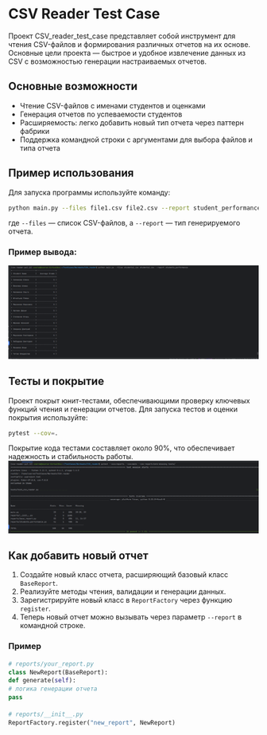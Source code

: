 # CSV Reader Test Case

Проект CSV_reader_test_case представляет собой инструмент для чтения CSV-файлов и формирования различных отчетов на их основе. Основные цели проекта — быстрое и удобное извлечение данных из CSV с возможностью генерации настраиваемых отчетов.

## Основные возможности

- Чтение CSV-файлов с именами студентов и оценками
- Генерация отчетов по успеваемости студентов
- Расширяемость: легко добавить новый тип отчета через паттерн фабрики
- Поддержка командной строки с аргументами для выбора файлов и типа отчета

## Пример использования

Для запуска программы используйте команду:
```bash
python main.py --files file1.csv file2.csv --report student_performance
```
где `--files` — список CSV-файлов, а `--report` — тип генерируемого отчета.

### Пример вывода:
![CSV_work](CSV_reader_work.png)

## Тесты и покрытие

Проект покрыт юнит-тестами, обеспечивающими проверку ключевых функций чтения и генерации отчетов. Для запуска тестов и оценки покрытия используйте:
```bash
pytest --cov=.
```

Покрытие кода тестами составляет около 90%, что обеспечивает надежность и стабильность работы.
![CSV_tests](test_coverage.png)

## Как добавить новый отчет

1. Создайте новый класс отчета, расширяющий базовый класс `BaseReport`.
2. Реализуйте методы чтения, валидации и генерации данных.
3. Зарегистрируйте новый класс в `ReportFactory` через функцию `register`.
4. Теперь новый отчет можно вызывать через параметр `--report` в командной строке.

### Пример
```python
# reports/your_report.py
class NewReport(BaseReport):
def generate(self):
# логика генерации отчета
pass

# reports/__init__.py
ReportFactory.register("new_report", NewReport)
```
